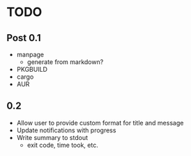 # TODO

## Post 0.1

- manpage
  - generate from markdown?
- PKGBUILD
- cargo
- AUR

## 0.2

- Allow user to provide custom format for title and message
- Update notifications with progress
- Write summary to stdout
  - exit code, time took, etc.

